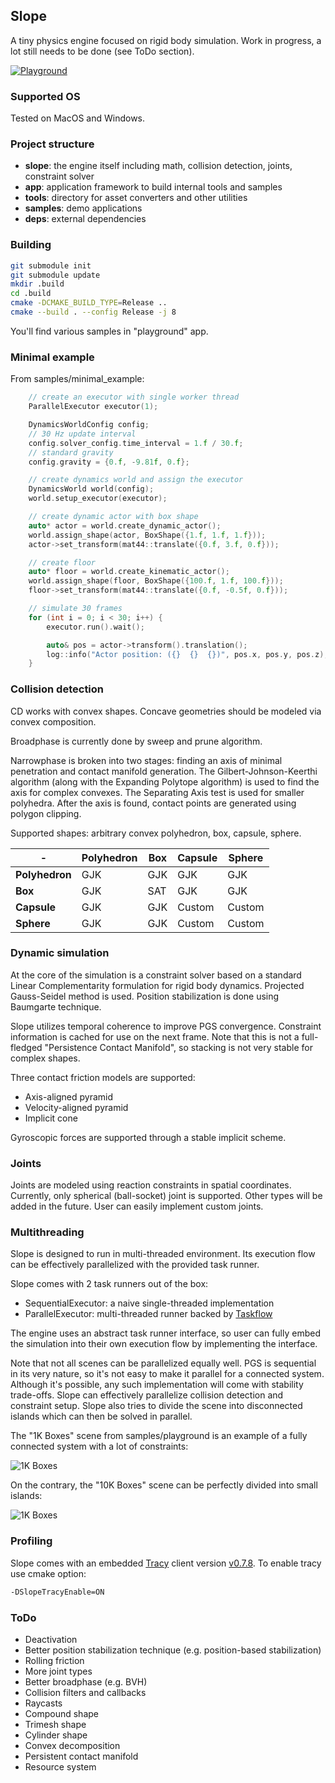 ## Slope

A tiny physics engine focused on rigid body simulation. 
Work in progress, a lot still needs to be done (see ToDo section).

[![Playground](https://i.imgur.com/9EqwEdo.png)](https://youtu.be/DUjnwRfaWA4 "Slope Playground")

### Supported OS
Tested on MacOS and Windows.

### Project structure
* **slope**: the engine itself including math, collision detection, joints, constraint solver
* **app**: application framework to build internal tools and samples
* **tools**: directory for asset converters and other utilities
* **samples**: demo applications
* **deps**: external dependencies

### Building
```bash
git submodule init
git submodule update
mkdir .build
cd .build
cmake -DCMAKE_BUILD_TYPE=Release ..
cmake --build . --config Release -j 8
```
You'll find various samples in "playground" app.

### Minimal example
From samples/minimal_example:
```c++
    // create an executor with single worker thread
    ParallelExecutor executor(1);

    DynamicsWorldConfig config;
    // 30 Hz update interval
    config.solver_config.time_interval = 1.f / 30.f;
    // standard gravity
    config.gravity = {0.f, -9.81f, 0.f};

    // create dynamics world and assign the executor
    DynamicsWorld world(config);
    world.setup_executor(executor);

    // create dynamic actor with box shape
    auto* actor = world.create_dynamic_actor();
    world.assign_shape(actor, BoxShape({1.f, 1.f, 1.f}));
    actor->set_transform(mat44::translate({0.f, 3.f, 0.f}));

    // create floor
    auto* floor = world.create_kinematic_actor();
    world.assign_shape(floor, BoxShape({100.f, 1.f, 100.f}));
    floor->set_transform(mat44::translate({0.f, -0.5f, 0.f}));

    // simulate 30 frames
    for (int i = 0; i < 30; i++) {
        executor.run().wait();

        auto& pos = actor->transform().translation();
        log::info("Actor position: ({}  {}  {})", pos.x, pos.y, pos.z);
    }
```

### Collision detection
CD works with convex shapes. Concave geometries should be modeled via convex composition.

Broadphase is currently done by sweep and prune algorithm.

Narrowphase is broken into two stages: finding an axis of minimal penetration and contact manifold generation.
The Gilbert-Johnson-Keerthi algorithm (along with the Expanding Polytope algorithm) is used to find the axis for complex convexes.
The Separating Axis test is used for smaller polyhedra.
After the axis is found, contact points are generated using polygon clipping.

Supported shapes: arbitrary convex polyhedron, box, capsule, sphere.

|-             |Polyhedron|Box|Capsule|Sphere|
|---           |---       |---|---    |---   |
|**Polyhedron**|GJK|GJK|GJK|GJK|
|**Box**|GJK|SAT|GJK|GJK|
|**Capsule**|GJK|GJK|Custom|Custom|
|**Sphere**|GJK|GJK|Custom|Custom|

### Dynamic simulation
At the core of the simulation is a constraint solver 
based on a standard Linear Complementarity formulation for rigid body dynamics. 
Projected Gauss-Seidel method is used. Position stabilization is done using Baumgarte technique. 

Slope utilizes temporal coherence to improve PGS convergence. 
Constraint information is cached for use on the next frame. 
Note that this is not a full-fledged "Persistence Contact Manifold", 
so stacking is not very stable for complex shapes.

Three contact friction models are supported:
* Axis-aligned pyramid
* Velocity-aligned pyramid
* Implicit cone

Gyroscopic forces are supported through a stable implicit scheme.

### Joints

Joints are modeled using reaction constraints in spatial coordinates.
Currently, only spherical (ball-socket) joint is supported. 
Other types will be added in the future. User can easily implement custom joints.

### Multithreading
Slope is designed to run in multi-threaded environment.
Its execution flow can be effectively parallelized with the provided task runner.

Slope comes with 2 task runners out of the box:
- SequentialExecutor: a naive single-threaded implementation
- ParallelExecutor: multi-threaded runner backed by [Taskflow](https://github.com/taskflow/taskflow)

The engine uses an abstract task runner interface,
so user can fully embed the simulation into their own execution flow by implementing the interface.

Note that not all scenes can be parallelized equally well.
PGS is sequential in its very nature, so it's not easy to make it parallel for a connected system.
Although it's possible, any such implementation will come with stability trade-offs.
Slope can effectively parallelize collision detection and constraint setup. 
Slope also tries to divide the scene into disconnected islands which can then be solved in parallel.

The "1K Boxes" scene from samples/playground 
is an example of a fully connected system with a lot of constraints:

![1K Boxes](https://i.imgur.com/fCWtpvb.png)

On the contrary, the "10K Boxes" scene 
can be perfectly divided into small islands:

![1K Boxes](https://i.imgur.com/xaI5Nob.png)

### Profiling

Slope comes with an embedded [Tracy](https://github.com/wolfpld/tracy) 
client version [v0.7.8](https://github.com/wolfpld/tracy/releases/tag/v0.7.8). 
To enable tracy use cmake option:
```bash
-DSlopeTracyEnable=ON
```

### ToDo
- Deactivation
- Better position stabilization technique (e.g. position-based stabilization)
- Rolling friction
- More joint types
- Better broadphase (e.g. BVH)
- Collision filters and callbacks
- Raycasts
- Compound shape
- Trimesh shape
- Cylinder shape
- Convex decomposition
- Persistent contact manifold
- Resource system
